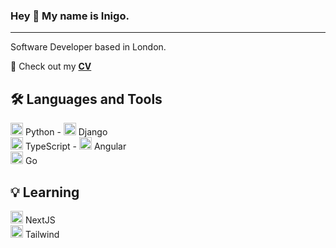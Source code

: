 ### Hey 👋 My name is Inigo.
---
Software Developer based in London.  

📄 Check out my [**CV**](https://github.com/Inimesh/CV)  
  
🛠️ Languages and Tools
---
<img height='20' width='20' src="https://cdn.simpleicons.org/python/3776AB" /> Python - <img height='20' width='20' src="https://cdn.simpleicons.org/django/092E20" /> Django  
<img height='20' width='20' src="https://cdn.simpleicons.org/typescript/3178C6" /> TypeScript - <img height='20' width='20' src="https://cdn.simpleicons.org/angular/DD0031" /> Angular  
<img height='20' width='20' src="https://cdn.simpleicons.org/go" /> Go    



💡 Learning 
---
<img height='20' width='20' src="https://cdn.simpleicons.org/nextdotjs/000000" /> NextJS  
<img height='20' width='20' src="https://cdn.simpleicons.org/tailwindcss/06B6D4" /> Tailwind  





